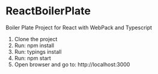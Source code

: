 # ReactBoilerPlate
Boiler Plate Project for React with WebPack and Typescript

1) Clone the project
2) Run: npm install
3) Run: typings install
4) Run: npm start
5) Open browser and go to:  http://localhost:3000
